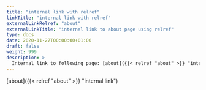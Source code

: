 ```yaml
---
title: "internal link with relref"
linkTitle: "internal link with relref"
externalLinkRelref: "about"
externalLinkTitle: "internal link to about page using relref"
type: docs
date: 2020-11-27T00:00:00+01:00
draft: false
weight: 999
description: >
  Internal link to following page: [about]({{< relref "about" >}} "internal link")
---
```


[about]({{< relref "about" >}} "internal link")